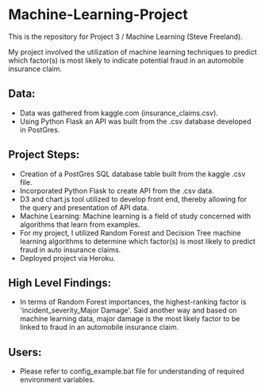 # Machine-Learning-Project

This is the repository for Project 3 / Machine Learning (Steve Freeland).

My project involved the utilization of machine learning techniques to predict which factor(s) is most likely to indicate potential fraud in an automobile insurance claim. 

## Data:

- Data was gathered from kaggle.com (insurance_claims.csv).
- Using Python Flask an API was built from the .csv database developed in PostGres.

## Project Steps:

- Creation of a PostGres SQL database table built from the kaggle .csv file.
- Incorporated Python Flask to create API from the .csv data.
- D3 and chart.js tool utilized to develop front end, thereby allowing for the query and presentation of API data.
- Machine Learning: Machine learning is a field of study concerned with algorithms that learn from examples.
- For my project, I utilized Random Forest and Decision Tree machine learning algorithms to determine which factor(s) is most likely to predict fraud in auto insurance claims. 
- Deployed project via Heroku.

## High Level Findings:

- In terms of Random Forest importances, the highest-ranking factor is 'incident_severity_Major Damage'. Said another way and based on machine learning data, major damage is the most likely factor to be linked to fraud in an automobile insurance claim.

## Users:

- Please refer to config_example.bat file for understanding of required environment variables.

